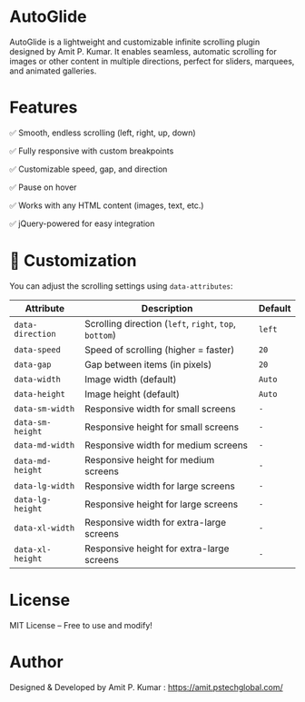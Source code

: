 # AutoGlide
AutoGlide is a lightweight and customizable infinite scrolling plugin designed by Amit P. Kumar. It enables seamless, automatic scrolling for images or other content in multiple directions, perfect for sliders, marquees, and animated galleries.

# Features
✅ Smooth, endless scrolling (left, right, up, down)

✅ Fully responsive with custom breakpoints

✅ Customizable speed, gap, and direction

✅ Pause on hover

✅ Works with any HTML content (images, text, etc.)

✅ jQuery-powered for easy integration

# 🎨 Customization

You can adjust the scrolling settings using `data-attributes`:

| Attribute              | Description                                      | Default  |
|------------------------|--------------------------------------------------|--------- |
| `data-direction`       | Scrolling direction (`left`, `right`, `top`, `bottom`) | `left`   |
| `data-speed`          | Speed of scrolling (higher = faster)             | `20`     |
| `data-gap`            | Gap between items (in pixels)                     | `20`     |
| `data-width`          | Image width (default)                             | `Auto`   |
| `data-height`         | Image height (default)                            | `Auto`   |
| `data-sm-width`       | Responsive width for small screens                | `-`      |
| `data-sm-height`      | Responsive height for small screens               | `-`      |
| `data-md-width`       | Responsive width for medium screens               | `-`      |
| `data-md-height`      | Responsive height for medium screens              | `-`      |
| `data-lg-width`       | Responsive width for large screens                | `-`      |
| `data-lg-height`      | Responsive height for large screens               | `-`      |
| `data-xl-width`       | Responsive width for extra-large screens          | `-`      |
| `data-xl-height`      | Responsive height for extra-large screens         | `-`      |


# License
MIT License – Free to use and modify!

# Author
Designed & Developed by Amit P. Kumar : https://amit.pstechglobal.com/



